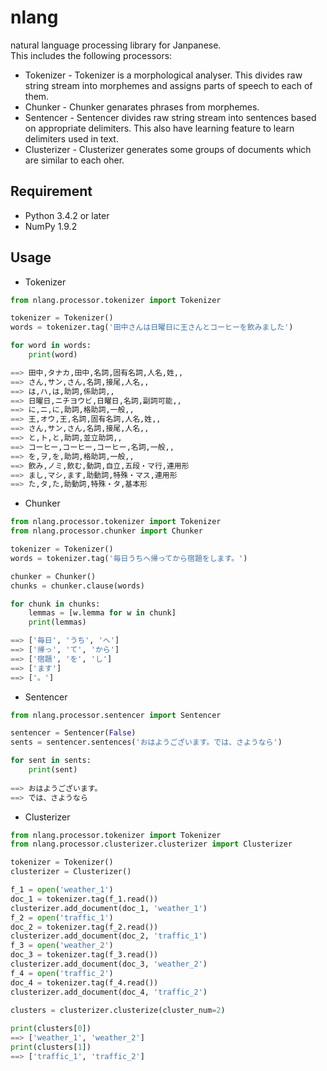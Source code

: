 nlang
====

natural language processing library for Janpanese.  
This includes the following processors:  
* Tokenizer - Tokenizer is a morphological analyser. This divides raw string stream into morphemes and assigns parts of speech to each of them.
* Chunker - Chunker genarates phrases from morphemes.
* Sentencer - Sentencer divides raw string stream into sentences based on appropriate delimiters. This also have learning feature to learn delimiters used in text.
* Clusterizer - Clusterizer generates some groups of documents which are similar to each oher.

## Requirement
* Python 3.4.2 or later  
* NumPy 1.9.2

## Usage
* Tokenizer  
```python
from nlang.processor.tokenizer import Tokenizer

tokenizer = Tokenizer()
words = tokenizer.tag('田中さんは日曜日に王さんとコーヒーを飲みました')

for word in words:
    print(word)

==> 田中,タナカ,田中,名詞,固有名詞,人名,姓,,
==> さん,サン,さん,名詞,接尾,人名,,
==> は,ハ,は,助詞,係助詞,,
==> 日曜日,ニチヨウビ,日曜日,名詞,副詞可能,,
==> に,ニ,に,助詞,格助詞,一般,,
==> 王,オウ,王,名詞,固有名詞,人名,姓,,
==> さん,サン,さん,名詞,接尾,人名,,
==> と,ト,と,助詞,並立助詞,,
==> コーヒー,コーヒー,コーヒー,名詞,一般,,
==> を,ヲ,を,助詞,格助詞,一般,,
==> 飲み,ノミ,飲む,動詞,自立,五段・マ行,連用形
==> まし,マシ,ます,助動詞,特殊・マス,連用形
==> た,タ,た,助動詞,特殊・タ,基本形
```

* Chunker  
```python
from nlang.processor.tokenizer import Tokenizer
from nlang.processor.chunker import Chunker

tokenizer = Tokenizer()
words = tokenizer.tag('毎日うちへ帰ってから宿題をします。')

chunker = Chunker()
chunks = chunker.clause(words)

for chunk in chunks:
    lemmas = [w.lemma for w in chunk]
    print(lemmas)

==> ['毎日', 'うち', 'へ']
==> ['帰っ', 'て', 'から']
==> ['宿題', 'を', 'し']
==> ['ます']
==> ['。']
```

* Sentencer  
```python
from nlang.processor.sentencer import Sentencer

sentencer = Sentencer(False)
sents = sentencer.sentences('おはようございます。では、さようなら')

for sent in sents:
    print(sent)
    
==> おはようございます。
==> では、さようなら
```

* Clusterizer  
```python
from nlang.processor.tokenizer import Tokenizer
from nlang.processor.clusterizer.clusterizer import Clusterizer

tokenizer = Tokenizer()
clusterizer = Clusterizer()

f_1 = open('weather_1')
doc_1 = tokenizer.tag(f_1.read())
clusterizer.add_document(doc_1, 'weather_1')
f_2 = open('traffic_1')         
doc_2 = tokenizer.tag(f_2.read())
clusterizer.add_document(doc_2, 'traffic_1')
f_3 = open('weather_2')         
doc_3 = tokenizer.tag(f_3.read())
clusterizer.add_document(doc_3, 'weather_2')
f_4 = open('traffic_2')
doc_4 = tokenizer.tag(f_4.read())
clusterizer.add_document(doc_4, 'traffic_2')
 
clusters = clusterizer.clusterize(cluster_num=2)

print(clusters[0])      
==> ['weather_1', 'weather_2']
print(clusters[1])
==> ['traffic_1', 'traffic_2']
```
